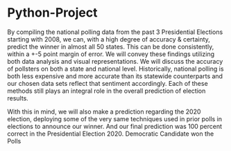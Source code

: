 # Python-Project
By compiling the national polling data from the past 3 Presidential Elections starting with 2008, we
can, with a high degree of accuracy & certainty, predict the winner in almost all 50 states. This can
be done consistently, within a +-5 point margin of error. We will convey these findings utilizing both
data analysis and visual representations. We will discuss the accuracy of pollsters on both a state
and national level. Historically, national polling is both less expensive and more accurate than its
statewide counterparts and our chosen data sets reflect that sentiment accordingly. Each of these
methods still plays an integral role in the overall prediction of election results.

With this in mind, we will also make a prediction regarding the 2020 election, deploying some of the
very same techniques used in prior polls in elections to announce our winner.
And our final prediction was 100 percent correct in the Presidential Election 2020.
Democratic Candidate won the Polls
